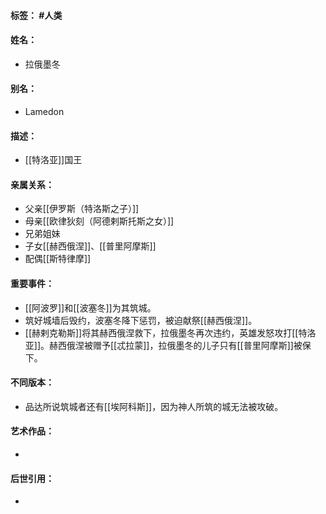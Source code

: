 #### 标签： #人类
#### 姓名：
- 拉俄墨冬
#### 别名：
- Lamedon
#### 描述：
- [[特洛亚]]国王
#### 亲属关系：
- 父亲[[伊罗斯（特洛斯之子）]]
- 母亲[[欧律狄刻（阿德剌斯托斯之女）]]
- 兄弟姐妹
- 子女[[赫西俄涅]]、[[普里阿摩斯]]
- 配偶[[斯特律摩]]
#### 重要事件：
- [[阿波罗]]和[[波塞冬]]为其筑城。
- 筑好城墙后毁约，波塞冬降下惩罚，被迫献祭[[赫西俄涅]]。
- [[赫剌克勒斯]]将其赫西俄涅救下，拉俄墨冬再次违约，英雄发怒攻打[[特洛亚]]。赫西俄涅被赠予[[忒拉蒙]]，拉俄墨冬的儿子只有[[普里阿摩斯]]被保下。
#### 不同版本：
- 品达所说筑城者还有[[埃阿科斯]]，因为神人所筑的城无法被攻破。
#### 艺术作品：
- 
#### 后世引用：
- 